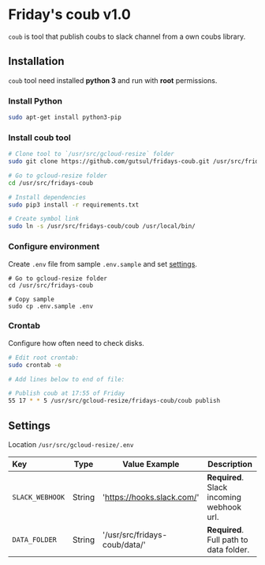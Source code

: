# Friday's coub v1.0

`coub` is tool that publish coubs to slack channel from a own coubs library.


## Installation  

`coub` tool need installed **python 3** and run with **root** permissions.

### Install Python
```bash
sudo apt-get install python3-pip
```


### Install coub tool

```bash
# Clone tool to `/usr/src/gcloud-resize` folder
sudo git clone https://github.com/gutsul/fridays-coub.git /usr/src/fridays-coub

# Go to gcloud-resize folder 
cd /usr/src/fridays-coub

# Install dependencies
sudo pip3 install -r requirements.txt

# Create symbol link
sudo ln -s /usr/src/fridays-coub/coub /usr/local/bin/

```

### Configure environment

Create `.env` file from sample `.env.sample` and set [settings](#settings).

```
# Go to gcloud-resize folder 
cd /usr/src/fridays-coub

# Copy sample
sudo cp .env.sample .env
```

### Crontab
Configure how often need to check disks.
```bash
# Edit root crontab:
sudo crontab -e

# Add lines below to end of file:

# Publish coub at 17:55 of Friday
55 17 * * 5 /usr/src/gcloud-resize/fridays-coub/coub publish 
```

## Settings

Location `/usr/src/gcloud-resize/.env`

| Key                  | Type    | Value Example                          | Description |
| :------------------- | :-----: | -------------------------------------- | ----------- |
| `SLACK_WEBHOOK`      | String  | 'https://hooks.slack.com/'             | **Required**. Slack incoming webhook url.  |
| `DATA_FOLDER`        | String  | '/usr/src/fridays-coub/data/'          | **Required**. Full path to data folder.    |
